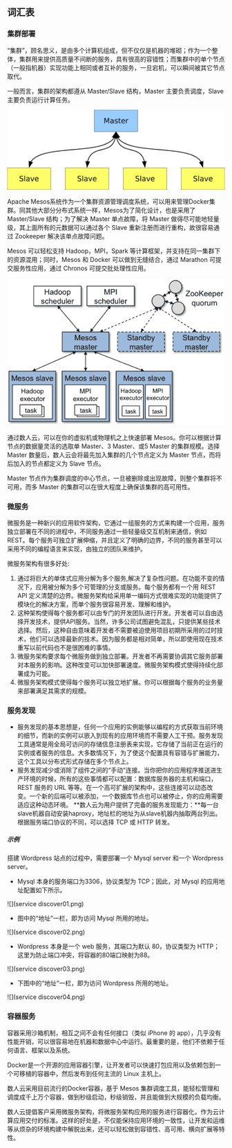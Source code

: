 ## 词汇表  

<h3 id="vocab1">集群部署</h3>  

“集群”，顾名思义，是由多个计算机组成，但不仅仅是机器的堆砌；作为一个整体，集群用来提供高质量不间断的服务，具有很高的容错性；而集群中的单个节点（一般指机器）实现功能上相同或者互补的服务，一旦宕机，可以瞬间被其它节点取代。  

一般而言，集群的架构都遵从 Master/Slave 结构，Master 主要负责调度，Slave 主要负责运行计算任务。  

![](master-slave.png)  

Apache Mesos系统作为一个集群资源管理调度系统，可以用来管理Docker集群。同其他大部分分布式系统一样，Mesos为了简化设计，也是采用了 Master/Slave 结构；为了解决 Master 单点故障，将 Master 做得尽可能地轻量级，其上面所有的元数据可以通过各个 Slave 重新注册而进行重构，故很容易通过 Zookeeper 解决该单点故障问题。  

Mesos 可以轻松支持 Hadoop，MPI，Spark 等计算框架，并支持在同一集群下的资源混用；同时，Mesos 和 Docker 可以做到无缝结合，通过 Marathon 可提交服务性应用，通过 Chronos 可提交批处理性应用。   

![](mesos-cluster.png)  

通过数人云，可以在你的虚拟机或物理机之上快速部署 Mesos。你可以根据计算节点的数据量灵活的选取单 Master、3 Master、或5 Master 的集群规模。选择 Master 数量后，数人云会将最先加入集群的几个节点定义为 Master 节点，而将后加入的节点都定义为 Slave 节点。  

Master 节点作为集群调度的中心节点，一旦被删除或出现故障，则整个集群将不可用，而多 Master 的集群可以在很大程度上确保该集群的高可用性。

<h3 id="vocab2">微服务</h3>  

微服务是一种新兴的应用软件架构，它通过一组服务的方式来构建一个应用，服务独立部署在不同的进程中，不同服务通过一些轻量级交互机制来通信，例如 REST。每个服务可独立扩展伸缩，并且定义了明确的边界，不同的服务甚至可以采用不同的编程语言来实现，由独立的团队来维护。  

微服务架构有很多好处:   

  1. 通过将巨大的单体式应用分解为多个服务,解决了复杂性问题。在功能不变的情况下，应用被分解为多个可管理的分支或服务。每个服务都有一个用 REST API 定义清楚的边界。微服务架构给采用单一编码方式很难实现的功能提供了模块化的解决方案，而单个服务很容易开发、理解和维护。  
  2. 这种架构使得每个服务都可以由专门的开发团队进行开发。开发者可以自由选择开发技术，提供API服务。当然，许多公司试图避免混乱，只提供某些技术选择。然后，这种自由意味着开发者不需要被迫使用项目初期所采用的过时技术，他们可以选择最新的技术。因为服务都是相对简单，所以即使用现在技术重写以前代码也不是很困难的事情。  
  3. 微服务架构要求每个微服务做到独立部署。开发者不再需要协调其它服务部署对本服务的影响。这种改变可以加快部署速度。微服务架构模式使得持续化部署成为可能。  
  4. 微服务架构模式使得每个服务可以独立地扩展。你可以根据每个服务的业务量来部署满足其需求的规模。  


<h3 id="vocab3">服务发现</h3>  

* 服务发现的基本思想是，任何一个应用的实例能够以编程的方式获取当前环境的细节，而新的实例可以嵌入到现有的应用环境而不需要人工干预。服务发现工具通常是用全局可访问的存储信息注册表来实现，它存储了当前正在运行的实例或者服务的信息。大多数情况下，为了使这个配置具有容错与扩展能力，这个工具以分布式形式存储在多个节点上。
* 服务发现减少或消除了组件之间的“手动”连接。当你把你的应用程序推送进生产环境的时候，所有的这些事情都可以配置：数据库服务器的主机和端口，REST 服务的 URL 等等。在一个高可扩展的架构中，这些连接可以动态改变。一个新的后端可以被添加，一个数据库节点也可以被停止，你的应用需要适应这种动态环境。
**数人云为用户提供了完备的服务发现能力：**每一台slave机器自动安装haproxy，地址栏的地址为从slave机器内抽取两台列出。根据服务端口协议的不同，可以选择 TCP 或 HTTP 转发。

##### 示例   
搭建 Wordpress 站点的过程中，需要部署一个 Mysql server 和一个 Wordpress server。  

  * Mysql 本身的服务端口为3306，协议类型为 TCP；因此，对 Mysql 的应用地址配置如下所示。  

![](service discover01.png)  

  * 图中的“地址”一栏，即为访问 Mysql 所用的地址。
  
![](service discover02.png)

 * Wordpress 本身是一个 web 服务，其端口为默认 80，协议类型为 HTTP；这里为防止端口冲突，将容器的80端口映射为88。

![](service discover03.png)  

 * 下图中的“地址”一栏，即为访问 Wordpress 所用的地址。

![](service discover04.png)


<h3 id="vocab4">容器服务</h3>  

容器采用沙箱机制，相互之间不会有任何接口（类似 iPhone 的 app），几乎没有性能开销，可以很容易地在机器和数据中心中运行。最重要的是，他们不依赖于任何语言、框架以及系统。  

Docker是一个开源的应用容器引擎，让开发者可以快速打包应用以及依赖包到一个可移植的容器中，然后发布到任何主流的 Linux 主机上。  

数人云采用目前流行的Docker容器，基于 Mesos 集群调度工具，能轻松管理和调度成千上万个容器，做到秒级启动，秒级销毁，并且能做到大规模的负载均衡。  

数人云提倡客户采用微服务架构，将微服务架构应用的服务进行容器化，作为云计算应用交付的标准。这样的好处是，不仅能保持应用环境的一致性，让开发和运维等从烦杂的环境构建中解脱出来，还可以轻松做到容错性、高可用、横向扩展等特性。  

